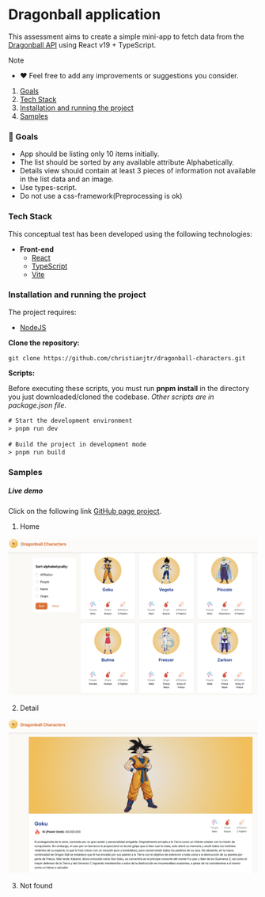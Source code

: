 # Dragonball application

This assessment aims to create a simple mini-app to fetch data from the [Dragonball API](https://web.dragonball-api.com/) using React v19 + TypeScript.

> [!NOTE]
>
> - ❤️ Feel free to add any improvements or suggestions you consider.

1. [Goals](#001)
2. [Tech Stack](#002)
3. [Installation and running the project](#003)
4. [Samples](#004)

<a name="001"></a>

### 🎯 Goals

- App should be listing only 10 items initially.
- The list should be sorted by any available attribute Alphabetically.
- Details view should contain at least 3 pieces of information not available in the list data and an image.
- Use types-script.
- Do not use a css-framework(Preprocessing is ok)

<a name="002"></a>

### Tech Stack

This conceptual test has been developed using the following technologies:

- **Front-end**
  - [React](https://react.dev/)
  - [TypeScript](https://www.typescriptlang.org/)
  - [Vite](https://vitejs.dev/)

<a name="003"></a>

### Installation and running the project

The project requires:

- [NodeJS](https://nodejs.org/)

**Clone the repository:**

```shell
git clone https://github.com/christianjtr/dragonball-characters.git
```

**Scripts:**

Before executing these scripts, you must run **pnpm install** in the directory you just downloaded/cloned the codebase. _Other scripts are in package.json file_.

```shell
# Start the development environment
> pnpm run dev

# Build the project in development mode
> pnpm run build

```

<a name="004"></a>

### Samples

##### Live demo

Click on the following link [GitHub page project](https://christianjtr.github.io/dragonball-characters/characters).

1. Home

<p align="center">
  <img src="https://github.com/christianjtr/dragonball-characters/blob/main/samples/home.png"/>
</p>

2. Detail

<p align="center">
  <img src="https://github.com/christianjtr/dragonball-characters/blob/main/samples/detail.png"/>
</p>

3. Not found

<p align="center">
  <img src="https://github.com/christianjtr/dragonball-characters/blob/main/samples/not_found.png/>
</p>
